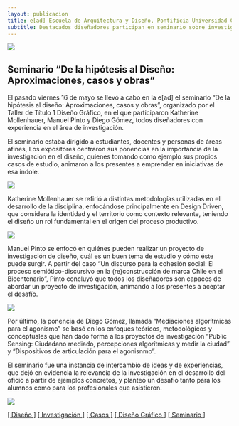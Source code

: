 ```yaml
---
layout: publicacion
title: e[ad] Escuela de Arquitectura y Diseño, Pontificia Universidad Católica de Valparaíso
subtitle: Destacados diseñadores participan en seminario sobre investigación y diseño
---
```

<div class='bloque'>
<article class="h-entry especifico">
	<div class='prev-imagen franja'>
		<img class='centrada' src='{{ site.baseurl }}/img/imagen-publicacion1.jpg'>
	</div>
	<h2 class='subtitulo rojo-claro'>Seminario “De la hipótesis al Diseño: Aproximaciones, casos y obras”</h2> <!-- subtítulo del post, en caso de no tener, no hay nada acá -->
	<div class="e-content p-summary p-name">
		<div class='bloque'>
			<p>El pasado viernes 16 de mayo se llevó a cabo en la e[ad] el seminario “De la hipótesis al diseño: Aproximaciones, casos y obras”, organizado por el Taller de Título 1 Diseño Gráfico, en el que participaron Katherine Mollenhauer, Manuel Pinto y Diego Gómez, todos diseñadores con experiencia en el área de investigación.</p>
			<p>El seminario estaba dirigido a estudiantes, docentes y personas de áreas afines, Los expositores centraron sus ponencias en la importancia de la investigación en el diseño, quienes tomando como ejemplo sus propios casos de estudio, animaron a los presentes a emprender en iniciativas de esa índole.</p>
			<img class='imagen-inserta izquierda' src='{{ site.baseurl }}/img/imagen-publicacion6.jpg'>
			<p>Katherine Mollenhauer se refirió a distintas metodologías utilizadas en el desarrollo de la disciplina, enfocándose principalmente en Design Driven, que considera la identidad y el territorio como contexto relevante, teniendo el diseño un rol fundamental en el origen del proceso productivo.</p>
		</div>
		<div class='bloque'>
			<img class='imagen-inserta derecha' src='{{ site.baseurl }}/img/imagen-publicacion2.jpg'>
			<p>Manuel Pinto se enfocó en quiénes pueden realizar un proyecto de investigación de diseño, cuál es un buen tema de estudio y cómo éste puede surgir. A partir del caso “Un discurso para la cohesión social: El proceso semiótico-discursivo en la (re)construcción de marca Chile en el Bicentenario”, Pinto concluyó que todos los diseñadores son capaces de abordar un proyecto de investigación, animando a los presentes a aceptar el desafío.</p>
		</div>
		<div class='bloque'>
			<img class='izquierda' src='{{ site.baseurl }}/img/imagen-publicacion3.jpg'><p>Por último, la ponencia de Diego Gómez, llamada “Mediaciones algorítmicas para el agonismo” se basó en los enfoques teóricos, metodológicos y conceptuales que han dado forma a los proyectos de investigación “Public Sensing: Ciudadano mediado, percepciones algorítmicas y medir la ciudad” y “Dispositivos de articulación para el agonisnmo”.</p>
		</div>
		<div class='bloque'>
			<p>El seminario fue una instancia de intercambio de ideas y de experiencias, que dejó en evidencia la relevancia de la investigación en el desarrollo del oficio a partir de ejemplos concretos, y planteó un desafío tanto para los alumnos como para los profesionales que asistieron.</p>
		</div>
	</div>
	<div class='prev-imagen franja'>
		<img class='centrada' src='{{ site.baseurl }}/img/imagen-publicacion5.jpg'>
	</div>
	<div class='keywords'>
		<p class='palabras'><a href='#'>[ Diseño ]</a> <a href='#'>[ Investigación ]</a> <a href='#'>[ Casos ]</a> <a href='#'>[ Diseño Gráfico ]</a> <a href='#'>[ Seminario ]</a></p>
	</div>
</article> 
</div>
